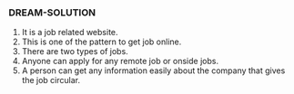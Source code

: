 ### DREAM-SOLUTION

1. It is a job related website.
2. This is one of the pattern to get job online.
3. There are two types of jobs.
4. Anyone can apply for any remote job or onside jobs.
5. A person can get any information easily about the company that gives the job circular.
